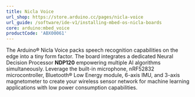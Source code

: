```yaml
---
title: Nicla Voice
url_shop: https://store.arduino.cc/pages/nicla-voice
url_guide: /software/ide-v1/installing-mbed-os-nicla-boards
core: arduino:mbed_voice
productCode: 'ABX00061'
---
```


The Arduino® Nicla Voice packs speech recognition capabilities on the edge into a tiny form factor. The board integrates a dedicated Neural Decision Processor **NDP120** empowering multiple AI algorithms simultaneously. Leverage the built-in microphone, nRF52832 microcontroller, Bluetooth® Low Energy module, 6-axis IMU, and 3-axis magnetometer to create your wireless sensor network for machine learning applications with low power consumption capabilities.
